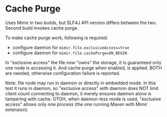 # Cache Purge

Uses Mimir in two builds, but SLF4J API version differs between the two. Second build invokes
cache purge.

To make cache purge work, following is required:
* configure daemon for `mimir.file.exclusiveAccess=true`
* configure daemon for `mimir.file.cachePurge=ON_BEGIN`

In "exclusive access" the file now "owns" the storage, it is guaranteed only one node is accessing it. And 
cache purge when enabled, is applied. BOTH are needed, otherwise configuration failure is reported.

Note: file node may run in daemon or directly in embedded mode. In this test it runs in daemon, so
"exclusive access" with daemon does NOT limit client count connecting to daemon, it merely ensures
daemon alone is tampering with cache. OTOH, when daemon-less mode is used, "exclusive access" allows
only one process (the one running Maven with Mimir extension).